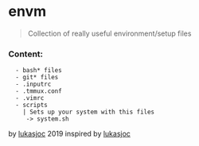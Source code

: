# envm
> Collection of really useful environment/setup files 

### Content:
```
  - bash* files
  - git* files
  - .inputrc 
  - .tmmux.conf
  - .vimrc
  - scripts
    | Sets up your system with this files
     -> system.sh
```

by [lukasjoc](https://lukasjoc.com) 2019 inspired by [lukasjoc](https://ebelleon.de)
